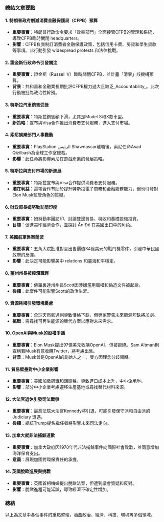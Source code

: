 ### 總結文章要點

#### 1. 特朗普政府削減消費金融保護局（CFPB）預算
- **重要事實**：特朗普行政命令要求「效率部門」全面接管CFPB的管理和系統，導致CFPB臨時關閉 headquarters。
- **影響**：CFPB負責制訂消費者金融保護政策，包括信用卡費、房貸和學生貸款等事項。此行動引發 widespread protests 和法律挑戰。

#### 2. 證金斯行政命令引發關注
- **重要事實**：證金斯（Russell V）臨時關閉CFPB，並計畫「清零」該機構預算。
- **背景**：共和黨和金融業長期批評CFPB權力過大且缺乏_Accountability_。此次行動被批為政治性幹預。

#### 3. 特斯拉汽車銷售受挫
- **重要事實**：特斯拉銷售額下滑，尤其是Model S和X款車型。
- **新策略**：宣布與Visa合作推出消費者支付服務，進入支付市場。

#### 4. 索尼娛樂部門人事變動
- **重要事實**：PlayStation الرئيس Shawnascar離職後，索尼任命Asad Qizilbash為全球工作室總裁。
- **影響**：此任命將影響索尼在遊戲產業的發展策略。

#### 5. 特斯拉與支付市場的新進展
- **重要事實**：特斯拉宣布與Visa合作提供消費者支付服務。
- **潛在利益**：這項合作有助於提升特斯拉電子商務和金融服務能力，但也引發對Elon Musk監管角色的質疑。

#### 6. 財政部長姆努勤訪問印度
- **重要事實**：姆努勤率團訪印，討論雙邊貿易、稅收和基礎設施投資。
- **目標**：促進美印經濟合作，並探討 Ấn Độ 在美國出口中的角色。

#### 7. 美國航軍售案鬧波
- **重要事實**：五角大院批准對臺出售價值34億美元的戰鬥機零件，引發中華民國政府的反彈。
- **影響**：此決定可能影響美中 relations 和臺海和平穩定。

#### 8. 蘁州州長被控瀆職罪
- **重要事實**：佛羅裏達州州長Scott因涉嫌濫用職權和偽造文件被起訴。
- **後續**：此案件可能影響Scott的政治生涯。

#### 9. 資源耗竭引發環境憂慮
- **重要事實**：全球天然氣過剩導致價格下跌，但專家警告未來能源短缺將加劇。
- **挑戰**：需尋找可再生能源的替代方案以應對未來需求。

#### 10. OpenAI與Musk的股權爭議
- **重要事實**：Elon Musk提出97億美元收購OpenAI，但被拒絕。Sam Altman則宣稱若Musk有意收購Twitter，將考慮出售。
- **背景**：Musk曾是OpenAI的創始人之一，雙方因理念分歧鬧掰。

#### 11. 貿易壁壘對中小企業影響
- **重要事實**：美國加徵鋼鐵和鋁關稅，導致進口成本上升，中小企承壓。
- **影響**：部分中小企業考慮遷移生產基地或尋找替代材料來源。

#### 12. 大法官退休引發司法戰爭
- **重要事實**：最高法院大法官Kennedy將引退，可能引發保守派和自由派的 Judiciary 遭遇。
- **後續**：總統Trump提名繼任者將影響未來司法走向。

#### 13. 加拿大就非法捕鯨道歉
- **重要事實**：加拿大政府因1970年代非法捕鯨事件向國際社會致歉，並同意增加海洋保育支出。
- **意義**：展現加國對環保責任的承擔。

#### 14. 英國脫歐進展與挑戰
- **重要事實**：英國首相梅姨提出脫歐法案，但遭到議會質疑和反對。
- **影響**：脫歐進程可能延誤，導致經濟不確定性增加。

### 總結
以上為文章中各個事件的重點整理，涵蓋政治、經濟、科技、環境等多個領域。